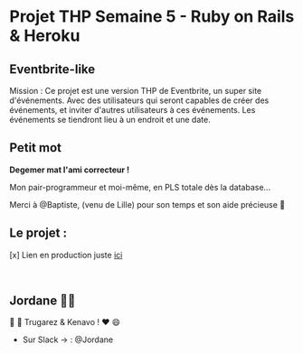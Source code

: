 
# Projet THP Semaine 5 - Ruby on Rails & Heroku



## Eventbrite-like

Mission : Ce projet est une version THP de Eventbrite, un super site d'événements. 
Avec des utilisateurs qui seront capables de créer des événements, et inviter d'autres utilisateurs à ces événements. 
Les événements se tiendront lieu à un endroit et une date.


## Petit mot

**Degemer mat l'ami correcteur !** 


Mon pair-programmeur et moi-même, en PLS totale dès la database... 


Merci à @Baptiste, (venu de Lille) pour son temps et son aide précieuse :pray:


## Le projet :
  
  [x] Lien en production juste [ici](https://fast-dusk-27475.herokuapp.com/)
  
       

## Jordane :pig::love_letter:

:pray: :snail: Trugarez & Kenavo ! :heart: :smile:

* Sur Slack -> : @Jordane
